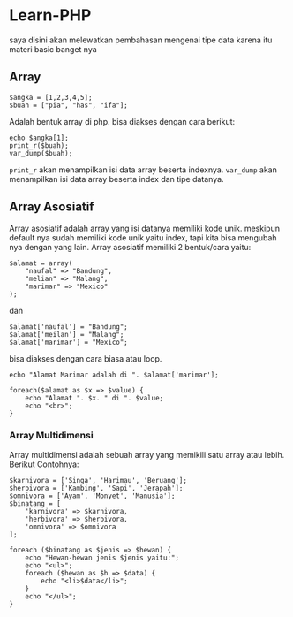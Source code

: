 # Learn-PHP
saya disini akan melewatkan pembahasan mengenai tipe data karena itu materi basic banget nya

## Array
```
$angka = [1,2,3,4,5];
$buah = ["pia", "has", "ifa"];
```
Adalah bentuk array di php. bisa diakses dengan cara berikut:
```
echo $angka[1];
print_r($buah);
var_dump($buah);
```
```print_r``` akan menampilkan isi data array beserta indexnya. ```var_dump``` akan menampilkan isi data array beserta index dan tipe datanya.

## Array Asosiatif
Array asosiatif adalah array yang isi datanya memiliki kode unik. meskipun default nya sudah memiliki kode unik yaitu index, tapi kita bisa mengubah nya dengan yang lain. Array asosiatif memiliki 2 bentuk/cara yaitu:
```
$alamat = array(
    "naufal" => "Bandung",
    "melian" => "Malang",
    "marimar" => "Mexico"
);
```
dan
```
$alamat['naufal'] = "Bandung";
$alamat['meilan'] = "Malang";
$alamat['marimar'] = "Mexico";
```
bisa diakses dengan cara biasa atau loop.
```
echo "Alamat Marimar adalah di ". $alamat['marimar'];
```
```
foreach($alamat as $x => $value) {
    echo "Alamat ". $x. " di ". $value;
    echo "<br>";
}
```
### Array Multidimensi
Array multidimensi adalah sebuah array yang memikili satu array atau lebih. Berikut Contohnya:
```
$karnivora = ['Singa', 'Harimau', 'Beruang'];
$herbivora = ['Kambing', 'Sapi', 'Jerapah'];
$omnivora = ['Ayam', 'Monyet', 'Manusia'];
$binatang = [
    'karnivora' => $karnivora,
    'herbivora' => $herbivora,
    'omnivora' => $omnivora
];

foreach ($binatang as $jenis => $hewan) {
    echo "Hewan-hewan jenis $jenis yaitu:";
    echo "<ul>";
    foreach ($hewan as $h => $data) {
        echo "<li>$data</li>";
    }
    echo "</ul>";
}
```